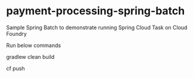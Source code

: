 # payment-processing-spring-batch
Sample Spring Batch to demonstrate running Spring Cloud Task on Cloud Foundry

Run below commands

gradlew clean build

cf push
